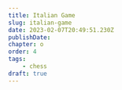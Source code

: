 ```yaml
---
title: Italian Game
slug: italian-game
date: 2023-02-07T20:49:51.230Z
publishDate:
chapter: o
order: 4
tags:
    - chess
draft: true
---
```

